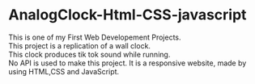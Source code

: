 # AnalogClock-Html-CSS-javascript
This is one of my First Web Developement Projects.
<br>
This project is a replication of a wall clock.
<br>
This clock produces tik tok sound while running.
<br>
No API is used to make this project.
It is a responsive website, made by using HTML,CSS and JavaScript.
